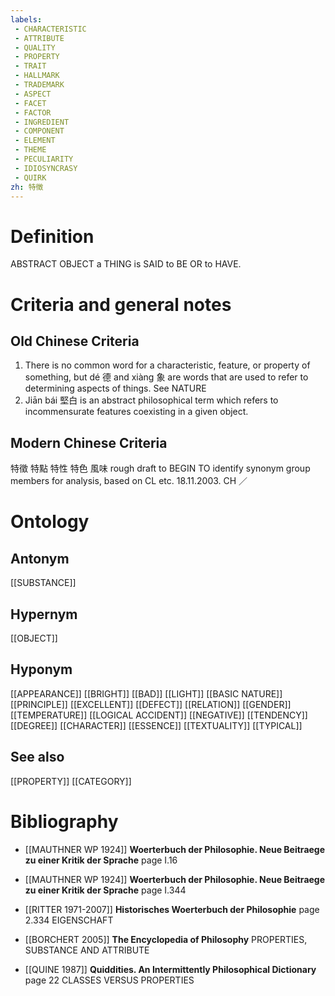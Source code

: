 ```yaml
---
labels: 
 - CHARACTERISTIC
 - ATTRIBUTE
 - QUALITY
 - PROPERTY
 - TRAIT
 - HALLMARK
 - TRADEMARK
 - ASPECT
 - FACET
 - FACTOR
 - INGREDIENT
 - COMPONENT
 - ELEMENT
 - THEME
 - PECULIARITY
 - IDIOSYNCRASY
 - QUIRK
zh: 特徵
---
```


# Definition
ABSTRACT OBJECT a THING is SAID to BE OR to HAVE.
# Criteria and general notes
## Old Chinese Criteria
1. There is no common word for a characteristic, feature, or property of something, but dé 德 and xiàng 象 are words that are used to refer to determining aspects of things. See NATURE
2. Jiān bái 堅白 is an abstract philosophical term which refers to incommensurate features coexisting in a given object.
## Modern Chinese Criteria
特徵
特點
特性
特色
風味
rough draft to BEGIN TO identify synonym group members for analysis, based on CL etc. 18.11.2003. CH ／
# Ontology

## Antonym
[[SUBSTANCE]]
## Hypernym
[[OBJECT]]
## Hyponym
[[APPEARANCE]]
[[BRIGHT]]
[[BAD]]
[[LIGHT]]
[[BASIC NATURE]]
[[PRINCIPLE]]
[[EXCELLENT]]
[[DEFECT]]
[[RELATION]]
[[GENDER]]
[[TEMPERATURE]]
[[LOGICAL ACCIDENT]]
[[NEGATIVE]]
[[TENDENCY]]
[[DEGREE]]
[[CHARACTER]]
[[ESSENCE]]
[[TEXTUALITY]]
[[TYPICAL]]
## See also
[[PROPERTY]]
[[CATEGORY]]
# Bibliography
- [[MAUTHNER WP 1924]]
**Woerterbuch der Philosophie. Neue Beitraege zu einer Kritik der Sprache** page I.16

- [[MAUTHNER WP 1924]]
**Woerterbuch der Philosophie. Neue Beitraege zu einer Kritik der Sprache** page I.344

- [[RITTER 1971-2007]]
**Historisches Woerterbuch der Philosophie** page 2.334
EIGENSCHAFT
- [[BORCHERT 2005]]
**The Encyclopedia of Philosophy** 
PROPERTIES, SUBSTANCE AND ATTRIBUTE
- [[QUINE 1987]]
**Quiddities. An Intermittently Philosophical Dictionary** page 22
CLASSES VERSUS PROPERTIES